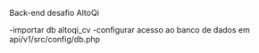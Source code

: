 Back-end desafio AltoQi

  -importar db altoqi_cv
  -configurar acesso ao banco de dados em api/v1/src/config/db.php
